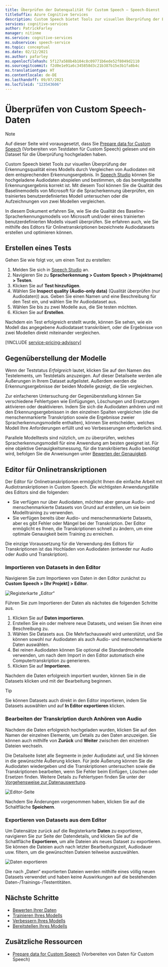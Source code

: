```yaml
---
title: Überprüfen der Datenqualität für Custom Speech – Speech-Dienst
titleSuffix: Azure Cognitive Services
description: Custom Speech bietet Tools zur visuellen Überprüfung der Erkennungsqualität eines Modells durch Vergleichen von Audiodaten mit dem entsprechenden Erkennungsergebnis. Sie können hochgeladene Audiodaten wiedergeben und bestimmen, ob das angegebene Erkennungsergebnis korrekt ist.
services: cognitive-services
author: PatrickFarley
manager: nitinme
ms.service: cognitive-services
ms.subservice: speech-service
ms.topic: conceptual
ms.date: 02/12/2021
ms.author: pafarley
ms.openlocfilehash: 5f127a588b4b104c8c09771b6ede52f8049d2110
ms.sourcegitcommit: f2d0e1e91a6c345858d3c21b387b15e3b1fa8b4c
ms.translationtype: HT
ms.contentlocale: de-DE
ms.lasthandoff: 09/07/2021
ms.locfileid: "123543606"
---
```

# <a name="inspect-custom-speech-data"></a>Überprüfen von Custom Speech-Daten

> [!NOTE]
> Auf dieser Seite wird vorausgesetzt, dass Sie [Prepare data for Custom Speech](./how-to-custom-speech-test-and-train.md) (Vorbereiten von Testdaten für Custom Speech) gelesen und ein Dataset für die Überprüfung hochgeladen haben.

Custom Speech bietet Tools zur visuellen Überprüfung der Erkennungsqualität eines Modells durch Vergleichen von Audiodaten mit dem entsprechenden Erkennungsergebnis. In [Speech Studio](https://speech.microsoft.com/customspeech) können Sie hochgeladene Audiodaten abspielen und bestimmen, ob das bereitgestellte Erkennungsergebnis korrekt ist. Mit diesem Tool können Sie die Qualität des Baselinemodells von Microsoft für die Spracherkennung überprüfen, ein trainiertes benutzerdefiniertes Modell untersuchen oder die Aufzeichnungen von zwei Modellen vergleichen.

In diesem Dokument erfahren Sie, wie Sie die Qualität des Baseline-Spracherkennungsmodells von Microsoft und/oder eines trainierten benutzerdefinierten Modells visuell überprüfen. Sie erfahren auch, wie Sie mithilfe des Editors für Onlinetranskriptionen bezeichnete Audiodatasets erstellen und optimieren können.

## <a name="create-a-test"></a>Erstellen eines Tests

Gehen Sie wie folgt vor, um einen Test zu erstellen:

1. Melden Sie sich in [Speech Studio](https://speech.microsoft.com/customspeech) an.
2. Navigieren Sie zu **Spracherkennung > Custom Speech > [Projektname] > Testen**.
3. Klicken Sie auf **Test hinzufügen**.
4. Wählen Sie **Inspect quality (Audio-only data)** (Qualität überprüfen (nur Audiodaten)) aus. Geben Sie einen Namen und eine Beschreibung für den Test ein, und wählen Sie Ihr Audiodataset aus.
5. Wählen Sie bis zu zwei Modelle aus, die Sie testen möchten.
6. Klicken Sie auf **Erstellen**.

Nachdem ein Test erfolgreich erstellt wurde, können Sie sehen, wie ein Modell das angegebene Audiodataset transkribiert, oder die Ergebnisse von zwei Modellen direkt miteinander vergleichen.

[!INCLUDE [service-pricing-advisory](includes/service-pricing-advisory.md)]

## <a name="side-by-side-model-comparisons"></a>Gegenüberstellung der Modelle

Wenn der Teststatus _Erfolgreich_ lautet, klicken Sie auf den Namen des Testelements, um Testdetails anzuzeigen. Auf dieser Detailseite werden alle Äußerungen in Ihrem Dataset aufgelistet. Außerdem werden die Erkennungsergebnisse der beiden Modelle gezeigt, die Sie vergleichen.

Zur einfacheren Untersuchung der Gegenüberstellung können Sie verschiedene Fehlertypen wie Einfügungen, Löschungen und Ersetzungen aktivieren oder deaktivieren. Indem Sie sich die Audiodaten anhören und mit den Erkennungsergebnissen in den einzelnen Spalten vergleichen (die die menschenmarkierte Transkription sowie die Ergebnisse zweier Spracherkennungsmodelle enthalten), können Sie entscheiden, welches Modell Ihre Anforderungen erfüllt und wo Verbesserungen erforderlich sind.

Parallele Modelltests sind nützlich, um zu überprüfen, welches Spracherkennungsmodell für eine Anwendung am besten geeignet ist. Für eine objektive Genauigkeitsmessung, für die transkribiertes Audio benötigt wird, befolgen Sie die Anweisungen unter [Bewerten der Genauigkeit](how-to-custom-speech-evaluate-data.md).

## <a name="online-transcription-editor"></a>Editor für Onlinetranskriptionen

Der Editor für Onlinetranskriptionen ermöglicht Ihnen die einfache Arbeit mit Audiotranskriptionen in Custom Speech. Die wichtigsten Anwendungsfälle des Editors sind die folgenden: 

* Sie verfügen nur über Audiodaten, möchten aber genaue Audio- und menschenmarkierte Datasets von Grund auf erstellen, um sie beim Modelltraining zu verwenden.
* Sie verfügen bereits über Audio- und menschenmarkierte Datasets, aber es gibt Fehler oder Mängel bei der Transkription. Der Editor ermöglicht es Ihnen, die Transkriptionen schnell zu ändern, um eine optimale Genauigkeit beim Training zu erreichen.

Die einzige Voraussetzung für die Verwendung des Editors für Transkriptionen ist das Hochladen von Audiodaten (entweder nur Audio oder Audio und Transkription).

### <a name="import-datasets-to-editor"></a>Importieren von Datasets in den Editor

Navigieren Sie zum Importieren von Daten in den Editor zunächst zu **Custom Speech > [Ihr Projekt] > Editor**.

![Registerkarte „Editor“](media/custom-speech/custom-speech-editor-detail.png)

Führen Sie zum Importieren der Daten als nächstes die folgenden Schritte aus.

1. Klicken Sie auf **Daten importieren**.
1. Erstellen Sie ein oder mehrere neue Datasets, und weisen Sie ihnen eine Beschreibung zu.
1. Wählen Sie Datasets aus. Die Mehrfachauswahl wird unterstützt, und Sie können sowohl nur Audiodaten als auch Audio- und menschenmarkierte Daten auswählen.
1. Bei reinen Audiodaten können Sie optional die Standardmodelle verwenden, um nach dem Import in den Editor automatisch eine Computertranskription zu generieren.
1. Klicken Sie auf **Importieren**.

Nachdem die Daten erfolgreich importiert wurden, können Sie in die Datasets klicken und mit der Bearbeitung beginnen.

> [!TIP]
> Sie können Datasets auch direkt in den Editor importieren, indem Sie Datasets auswählen und auf **In Editor exportieren** klicken.

### <a name="edit-transcription-by-listening-to-audio"></a>Bearbeiten der Transkription durch Anhören von Audio

Nachdem die Daten erfolgreich hochgeladen wurden, klicken Sie auf den Namen der einzelnen Elemente, um Details zu den Daten anzuzeigen. Sie können auch mithilfe von **Zurück** und **Weiter** zwischen den einzelnen Dateien wechseln.

Die Detailseite listet alle Segmente in jeder Audiodatei auf, und Sie können in die gewünschte Äußerung klicken. Für jede Äußerung können Sie die Audiodaten wiedergeben und die Transkriptionen untersuchen sowie die Transkriptionen bearbeiten, wenn Sie Fehler beim Einfügen, Löschen oder Ersetzen finden. Weitere Details zu Fehlertypen finden Sie unter der [Vorgehensweise zur Datenauswertung](how-to-custom-speech-evaluate-data.md).

![Editor-Seite](media/custom-speech/custom-speech-editor.png)

Nachdem Sie Änderungen vorgenommen haben, klicken Sie auf die Schaltfläche **Speichern**.

### <a name="export-datasets-from-the-editor"></a>Exportieren von Datasets aus dem Editor

Um Datensätze zurück auf die Registerkarte **Daten** zu exportieren, navigieren Sie zur Seite der Datendetails, und klicken Sie auf die Schaltfläche **Exportieren**, um alle Dateien als neues Dataset zu exportieren. Sie können die Dateien auch nach letzter Bearbeitungszeit, Audiodauer usw. filtern, um die gewünschten Dateien teilweise auszuwählen. 

![Daten exportieren](media/custom-speech/custom-speech-editor-export.png)

Die nach „Daten“ exportierten Dateien werden mithilfe eines völlig neuen Datasets verwendet und haben keine Auswirkungen auf die bestehenden Daten-/Trainings-/Testentitäten.

## <a name="next-steps"></a>Nächste Schritte

- [Bewerten Ihrer Daten](how-to-custom-speech-evaluate-data.md)
- [Trainieren Ihres Modells](how-to-custom-speech-train-model.md)
- [Verbessern Ihres Modells](./how-to-custom-speech-evaluate-data.md)
- [Bereitstellen Ihres Modells](./how-to-custom-speech-train-model.md)

## <a name="additional-resources"></a>Zusätzliche Ressourcen

- [Prepare data for Custom Speech](./how-to-custom-speech-test-and-train.md) (Vorbereiten von Daten für Custom Speech)
